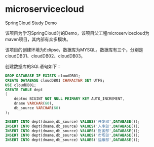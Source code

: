 # microservicecloud
SpringCloud Study Demo

该项目为学习SpringCloud时的Demo，该项目父工程microservicecloud为maven项目，其内部有众多模块。

该项目的创建环境为Eclipse，数据库为MYSQL。数据库有三个，分别是cloudDB01、cloudDB02、cloudDB03。

创建数据库的SQL语句如下：

```sql
DROP DATABASE IF EXISTS cloudDB01;
CREATE DATABASE cloudDB01 CHARACTER SET UTF8;
USE cloudDB01;
CREATE TABLE dept
(
	deptno BIGINT NOT NULL PRIMARY KEY AUTO_INCREMENT,
	dname VARCHAR(60),
	db_source VARCHAR(60)
);

INSERT INTO dept(dname,db_source) VALUES('开发部',DATABASE());
INSERT INTO dept(dname,db_source) VALUES('人事部',DATABASE());
INSERT INTO dept(dname,db_source) VALUES('财务部',DATABASE());
INSERT INTO dept(dname,db_source) VALUES('市场部',DATABASE());
INSERT INTO dept(dname,db_source) VALUES('运维部',DATABASE());
```

